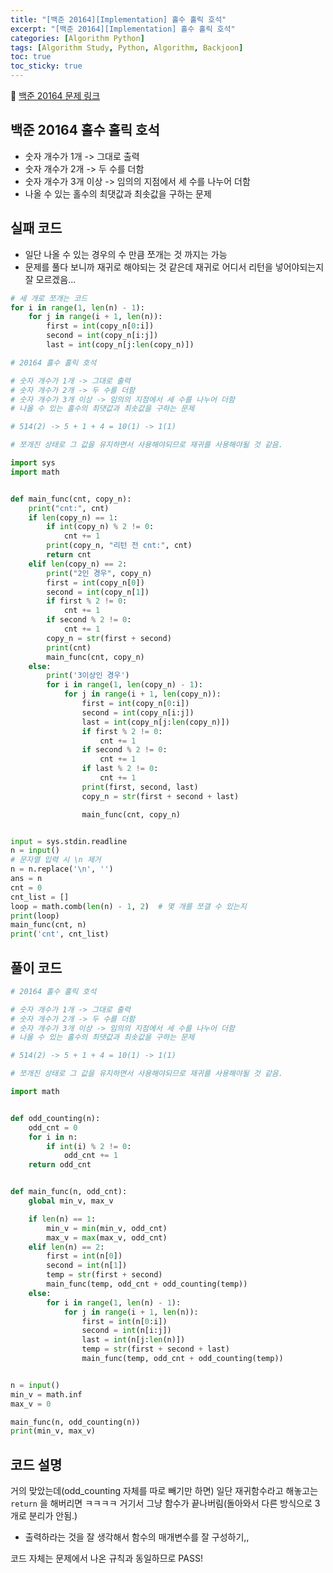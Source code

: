 ```yaml
---
title: "[백준 20164][Implementation] 홀수 홀릭 호석"
excerpt: "[백준 20164][Implementation] 홀수 홀릭 호석"
categories: [Algorithm Python]
tags: [Algorithm Study, Python, Algorithm, Backjoon]
toc: true
toc_sticky: true
---
```


📌 [백준 20164 문제 링크](https://www.acmicpc.net/problem/20164) <br>

## 백준 20164 홀수 홀릭 호석

- 숫자 개수가 1개 -> 그대로 출력
- 숫자 개수가 2개 -> 두 수를 더함
- 숫자 개수가 3개 이상 -> 임의의 지점에서 세 수를 나누어 더함
- 나올 수 있는 홀수의 최댓값과 최솟값을 구하는 문제

## 실패 코드

- 일단 나올 수 있는 경우의 수 만큼 쪼개는 것 까지는 가능
- 문제를 풀다 보니까 재귀로 해야되는 것 같은데 재귀로 어디서 리턴을 넣어야되는지 잘 모르겠음...

```python
# 세 개로 쪼개는 코드
for i in range(1, len(n) - 1):
    for j in range(i + 1, len(n)):
        first = int(copy_n[0:i])
        second = int(copy_n[i:j])
        last = int(copy_n[j:len(copy_n)])
```

```python
# 20164 홀수 홀릭 호석

# 숫자 개수가 1개 -> 그대로 출력
# 숫자 개수가 2개 -> 두 수를 더함
# 숫자 개수가 3개 이상 -> 임의의 지점에서 세 수를 나누어 더함
# 나올 수 있는 홀수의 최댓값과 최솟값을 구하는 문제

# 514(2) -> 5 + 1 + 4 = 10(1) -> 1(1)

# 쪼개진 상태로 그 값을 유지하면서 사용해야되므로 재귀를 사용해야될 것 같음.

import sys
import math


def main_func(cnt, copy_n):
    print("cnt:", cnt)
    if len(copy_n) == 1:
        if int(copy_n) % 2 != 0:
            cnt += 1
        print(copy_n, "리턴 전 cnt:", cnt)
        return cnt
    elif len(copy_n) == 2:
        print("2인 경우", copy_n)
        first = int(copy_n[0])
        second = int(copy_n[1])
        if first % 2 != 0:
            cnt += 1
        if second % 2 != 0:
            cnt += 1
        copy_n = str(first + second)
        print(cnt)
        main_func(cnt, copy_n)
    else:
        print('3이상인 경우')
        for i in range(1, len(copy_n) - 1):
            for j in range(i + 1, len(copy_n)):
                first = int(copy_n[0:i])
                second = int(copy_n[i:j])
                last = int(copy_n[j:len(copy_n)])
                if first % 2 != 0:
                    cnt += 1
                if second % 2 != 0:
                    cnt += 1
                if last % 2 != 0:
                    cnt += 1
                print(first, second, last)
                copy_n = str(first + second + last)

                main_func(cnt, copy_n)


input = sys.stdin.readline
n = input()
# 문자열 입력 시 \n 제거
n = n.replace('\n', '')
ans = n
cnt = 0
cnt_list = []
loop = math.comb(len(n) - 1, 2)  # 몇 개를 쪼갤 수 있는지
print(loop)
main_func(cnt, n)
print('cnt', cnt_list)
```

## 풀이 코드

```python
# 20164 홀수 홀릭 호석

# 숫자 개수가 1개 -> 그대로 출력
# 숫자 개수가 2개 -> 두 수를 더함
# 숫자 개수가 3개 이상 -> 임의의 지점에서 세 수를 나누어 더함
# 나올 수 있는 홀수의 최댓값과 최솟값을 구하는 문제

# 514(2) -> 5 + 1 + 4 = 10(1) -> 1(1)

# 쪼개진 상태로 그 값을 유지하면서 사용해야되므로 재귀를 사용해야될 것 같음.

import math


def odd_counting(n):
    odd_cnt = 0
    for i in n:
        if int(i) % 2 != 0:
            odd_cnt += 1
    return odd_cnt


def main_func(n, odd_cnt):
    global min_v, max_v

    if len(n) == 1:
        min_v = min(min_v, odd_cnt)
        max_v = max(max_v, odd_cnt)
    elif len(n) == 2:
        first = int(n[0])
        second = int(n[1])
        temp = str(first + second)
        main_func(temp, odd_cnt + odd_counting(temp))
    else:
        for i in range(1, len(n) - 1):
            for j in range(i + 1, len(n)):
                first = int(n[0:i])
                second = int(n[i:j])
                last = int(n[j:len(n)])
                temp = str(first + second + last)
                main_func(temp, odd_cnt + odd_counting(temp))


n = input()
min_v = math.inf
max_v = 0

main_func(n, odd_counting(n))
print(min_v, max_v)
```

## 코드 설명

거의 맞았는데(odd_counting 자체를 따로 빼기만 하면) 일단 재귀함수라고 해놓고는 `return` 을 해버리면 ㅋㅋㅋㅋ 거기서 그냥 함수가 끝나버림(돌아와서 다른 방식으로 3개로 분리가 안됨.) <br>

- 출력하라는 것을 잘 생각해서 함수의 매개변수를 잘 구성하기,, <br>

코드 자체는 문제에서 나온 규칙과 동일하므로 PASS!
